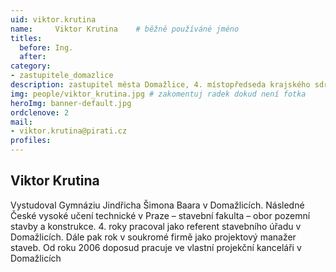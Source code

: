 ```yaml
---
uid: viktor.krutina
name:     Viktor Krutina  	# běžně používáné jméno
titles:
  before: Ing.
  after:
category:
- zastupitele_domazlice
description: zastupitel města Domažlice, 4. místopředseda krajského sdružení Plzeňský kraj, předseda Místního sdružení Domažlice
img: people/viktor_krutina.jpg # zakomentuj radek dokud není fotka
heroImg: banner-default.jpg
ordclenove: 2
mail:
- viktor.krutina@pirati.cz
profiles:
---
```


## Viktor Krutina

Vystudoval Gymnáziu Jindřicha Šimona Baara v Domažlicích. Následné České vysoké učení technické v Praze – stavební fakulta – obor pozemní stavby a konstrukce. 4. roky pracoval jako referent stavebního úřadu v Domažlicích. Dále pak rok v soukromé firmě jako projektový manažer staveb. Od roku 2006 doposud pracuje ve vlastní projekční kanceláři v Domažlicích
